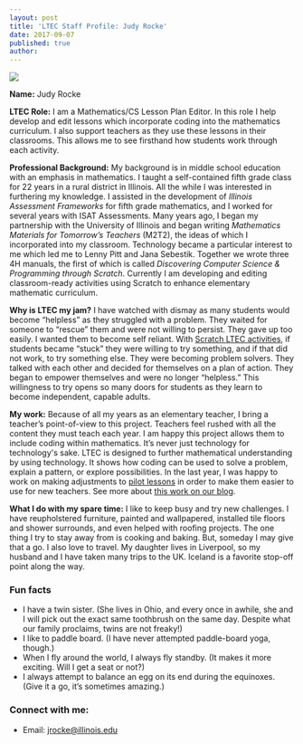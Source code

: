 ```yaml
---
layout: post
title: 'LTEC Staff Profile: Judy Rocke'
date: 2017-09-07
published: true
author:
---
```


<img src="{{ site.images }}/blog/judy-rocke-2.jpg" class="post-main-image-right"> 

**Name:** Judy Rocke

**LTEC Role:** I am a Mathematics/CS Lesson Plan Editor. In this role I help develop and edit lessons which incorporate coding into the mathematics curriculum. I also support teachers as they use these lessons in their classrooms. This allows me to see firsthand how students work through each activity. 


**Professional Background:** My background is in middle school education with an emphasis in mathematics. I taught a self-contained fifth grade class for 22 years in a rural district in Illinois. All the while I was interested in furthering my knowledge. I assisted in the development of *Illinois Assessment Frameworks* for fifth grade mathematics, and I worked for several years with ISAT Assessments. Many years ago, I began my partnership with the University of Illinois and began writing *Mathematics Materials for Tomorrow’s Teachers* (M2T2), the ideas of which I incorporated into my classroom. Technology became a particular interest to me which led me to Lenny Pitt and Jana Sebestik. Together we wrote three 4H manuals, the first of which is called *Discovering Computer Science & Programming through Scratch*. Currently I am developing and editing classroom-ready activities using Scratch to enhance elementary mathematic curriculum.


<!--excerpt-->

**Why is LTEC my jam?** I have watched with dismay as many students would become “helpless” as they struggled with a problem. They waited for someone to “rescue” them and were not willing to persist. They gave up too easily. I wanted them to become self reliant. With [Scratch LTEC activities](http://blog.everydaycomputing.org/2017/08/10/resource-release/), if students became “stuck” they were willing to try something, and if that did not work, to try something else. They were becoming problem solvers. They talked with each other and decided for themselves on a plan of action. They began to empower themselves and were no longer “helpless.” This willingness to try opens so many doors for students as they learn to become independent, capable adults.

**My work:** Because of all my years as an elementary teacher, I bring a teacher’s point-of-view to this project. Teachers feel rushed with all the content they must teach each year. I am happy this project allows them to include coding within mathematics. It’s never just technology for technology's sake. LTEC is designed to further mathematical understanding by using technology. It shows how coding can be used to solve a problem, explain a pattern, or explore possibilities. In the last year, I was happy to work on making adjustments to [pilot lessons](http://blog.everydaycomputing.org/2017/08/26/resource-release-4/) in order to make them easier to use for new teachers. See more about [this work on our blog](http://blog.everydaycomputing.org/2017/08/10/resource-release/).

**What I do with my spare time:** I like to keep busy and try new challenges. I have reupholstered furniture, painted and wallpapered, installed tile floors and shower surrounds, and even helped with roofing projects. The one thing I try to stay away from is cooking and baking. But, someday I may give that a go. I also love to travel. My daughter lives in Liverpool, so my husband and I have taken many trips to the UK. Iceland is a favorite stop-off point along the way.

### Fun facts ###
* I have a twin sister. (She lives in Ohio, and every once in awhile, she and I will pick out the exact same toothbrush on the same day. Despite what our family proclaims, twins are not freaky!)
* I like to paddle board. (I have never attempted paddle-board yoga, though.) 
* When I fly around the world, I always fly standby. (It makes it more exciting. Will I get a seat or not?)
* I always attempt to balance an egg on its end during the equinoxes. (Give it a go, it’s sometimes amazing.) 

### Connect with me: ###
* Email: [jrocke@illinois.edu](mailto:jrocke@illinois.edu)
